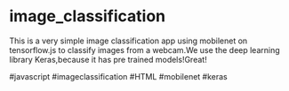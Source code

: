 # image_classification
This is a very simple image classification app using mobilenet on tensorflow.js to classify images from a webcam.We use the deep learning library Keras,because it has pre trained models!Great!  <br /> 

#javascript #imageclassification #HTML #mobilenet #keras
